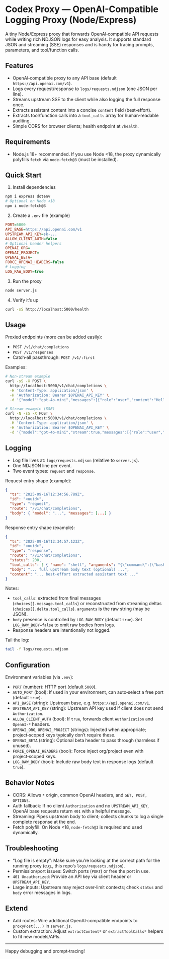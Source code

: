 # Codex Proxy — OpenAI-Compatible Logging Proxy (Node/Express)

A tiny Node/Express proxy that forwards OpenAI‑compatible API requests while writing rich NDJSON logs for easy analysis. It supports standard JSON and streaming (SSE) responses and is handy for tracing prompts, parameters, and tool/function calls.

## Features

- OpenAI‑compatible proxy to any API base (default `https://api.openai.com/v1`).
- Logs every request/response to `logs/requests.ndjson` (one JSON per line).
- Streams upstream SSE to the client while also logging the full response once.
- Extracts assistant content into a concise `content` field (best‑effort).
- Extracts tool/function calls into a `tool_calls` array for human‑readable auditing.
- Simple CORS for browser clients; health endpoint at `/health`.

## Requirements

- Node.js 18+ recommended. If you use Node <18, the proxy dynamically polyfills `fetch` via `node-fetch@3` (must be installed).

## Quick Start

1) Install dependencies

```bash
npm i express dotenv
# Optional on Node <18
npm i node-fetch@3
```

2) Create a `.env` file (example)

```ini
PORT=5000
API_BASE=https://api.openai.com/v1
UPSTREAM_API_KEY=sk-...
ALLOW_CLIENT_AUTH=false
# Optional header helpers
OPENAI_ORG=
OPENAI_PROJECT=
OPENAI_BETA=
FORCE_OPENAI_HEADERS=false
# Logging
LOG_RAW_BODY=true
```

3) Run the proxy

```bash
node server.js
```

4) Verify it’s up

```bash
curl -sS http://localhost:5000/health
```

## Usage

Proxied endpoints (more can be added easily):
- `POST /v1/chat/completions`
- `POST /v1/responses`
- Catch‑all passthrough: `POST /v1/:first`

Examples:

```bash
# Non‑stream example
curl -sS -X POST \
  http://localhost:5000/v1/chat/completions \
  -H 'Content-Type: application/json' \
  -H 'Authorization: Bearer $OPENAI_API_KEY' \
  -d '{"model":"gpt-4o-mini","messages":[{"role":"user","content":"Hello"}]}'

# Stream example (SSE)
curl -N -sS -X POST \
  http://localhost:5000/v1/chat/completions \
  -H 'Content-Type: application/json' \
  -H 'Authorization: Bearer $OPENAI_API_KEY' \
  -d '{"model":"gpt-4o-mini","stream":true,"messages":[{"role":"user","content":"Hello"}]}'
```

## Logging

- Log file lives at: `logs/requests.ndjson` (relative to `server.js`).
- One NDJSON line per event.
- Two event types: `request` and `response`.

Request entry shape (example):

```json
{
  "ts": "2025-09-16T12:34:56.789Z",
  "id": "<uuid>",
  "type": "request",
  "route": "/v1/chat/completions",
  "body": { "model": "...", "messages": [...] }
}
```

Response entry shape (example):

```json
{
  "ts": "2025-09-16T12:34:57.123Z",
  "id": "<uuid>",
  "type": "response",
  "route": "/v1/chat/completions",
  "status": 200,
  "tool_calls": [ { "name": "shell", "arguments": "{\"command\":[\"bash\",...]}" } ],
  "body": "... full upstream body text (optional) ...",
  "content": "... best‑effort extracted assistant text ..."
}
```

Notes:
- `tool_calls`: extracted from final messages (`choices[].message.tool_calls`) or reconstructed from streaming deltas (`choices[].delta.tool_calls`). `arguments` is the raw string (may be JSON).
- `body` presence is controlled by `LOG_RAW_BODY` (default `true`). Set `LOG_RAW_BODY=false` to omit raw bodies from logs.
- Response headers are intentionally not logged.

Tail the log:

```bash
tail -f logs/requests.ndjson
```

## Configuration

Environment variables (via `.env`):

- `PORT` (number): HTTP port (default `5000`).
- `AUTO_PORT` (bool): If used in your environment, can auto‑select a free port (default `true`).
- `API_BASE` (string): Upstream base, e.g. `https://api.openai.com/v1`.
- `UPSTREAM_API_KEY` (string): Upstream API key used if client does not send `Authorization`.
- `ALLOW_CLIENT_AUTH` (bool): If `true`, forwards client `Authorization` and `OpenAI-*` headers.
- `OPENAI_ORG`, `OPENAI_PROJECT` (strings): Injected when appropriate; project‑scoped keys typically don’t require these.
- `OPENAI_BETA` (string): Optional beta header to pass through (harmless if unused).
- `FORCE_OPENAI_HEADERS` (bool): Force inject org/project even with project‑scoped keys.
- `LOG_RAW_BODY` (bool): Include raw body text in response logs (default `true`).

## Behavior Notes

- CORS: Allows `*` origin, common OpenAI headers, and `GET, POST, OPTIONS`.
- Auth fallback: If no client `Authorization` and no `UPSTREAM_API_KEY`, OpenAI base requests return `401` with a helpful message.
- Streaming: Pipes upstream body to client; collects chunks to log a single complete response at the end.
- Fetch polyfill: On Node <18, `node-fetch@3` is required and used dynamically.

## Troubleshooting

- “Log file is empty”: Make sure you’re looking at the correct path for the running proxy (e.g., this repo’s `logs/requests.ndjson`).
- Permission/port issues: Switch ports (`PORT`) or free the port in use.
- `401 Unauthorized`: Provide an API key via client header or `UPSTREAM_API_KEY`.
- Large inputs: Upstream may reject over‑limit contexts; check `status` and `body` error messages in logs.

## Extend

- Add routes: Wire additional OpenAI‑compatible endpoints to `proxyPost(...)` in `server.js`.
- Custom extraction: Adjust `extractContent*` or `extractToolCalls*` helpers to fit new models/APIs.

---

Happy debugging and prompt‑tracing!


